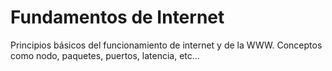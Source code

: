 # Fundamentos de Internet
Principios básicos del funcionamiento de internet y de la WWW. Conceptos como nodo, paquetes, puertos, latencia, etc...
